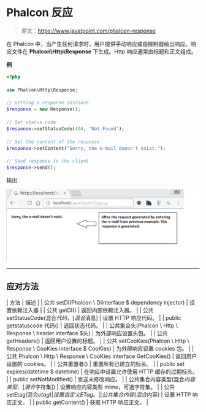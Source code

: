 # Phalcon 反应

> 原文：<https://www.javatpoint.com/phalcon-response>

在 Phalcon 中，当产生任何请求时，用户提供手动响应或由控制器给出响应。响应文件在 **Phalcon\Http\Response** 下生成。Http 响应通常由标题和正文组成。

**例**

```php
<?php

use Phalcon\Http\Response;

// Getting a response instance
$response = new Response();

// Set status code
$response->setStatusCode(404, 'Not Found');

// Set the content of the response
$response->setContent("Sorry, the e-mail doesn't exist.");

// Send response to the client
$response->send();

```

输出

![Phalcon Response 1](img/8258e7d9e3c731df9a03c507a12342c0.png)

* * *

## 应对方法

| 方法 | 描述 |
| 公共 setDI(Phalcon \ Diinterface $ dependency injector) | 设置依赖注入器 |
| 公共 getDI() | 返回内部依赖注入器。 |
| 公共 setStatusCode(混合$代码，[混合$消息] | 设置 HTTP 响应代码。 |
| public getstatuscode 代码() | 返回状态代码。 |
| 公共集合头(Phalcon \ Http \ Response \ header interface $头) | 为外部响应设置头包。 |
| 公共 getHeaders() | 返回用户设置的标题。 |
| 公共 setCooKies(Phalcon \ Http \ Response \ CooKies interface $ CooKies) | 为外部响应设置 cookies 包。 |
| 公共 Phalcon \ Http \ Response \ CooKies interface GetCooKies() | 返回用户设置的 cookies。 |
| 公共重置者() | 重置所有已建立的标头。 |
| public set expires(datetime $ datetime) | 在响应中设置允许使用 HTTP 缓存的过期标头。 |
| public setNotModified() | 发送未修改响应。 |
| 公共集合内容类型(混合$内容类型、[混合$字符集]) | 设置响应内容类型 mime，可选字符集。 |
| 公共 setEtag(混合$etag) | 设置自定义 ETag。 |
| 公共集合内容(混合$内容) | 设置 HTTP 响应正文。 |
| public getContent() | 获取 HTTP 响应正文。 |